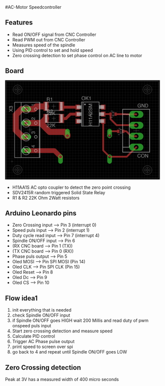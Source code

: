 #AC-Motor Speedcontroller

## Features
* Read ON/OFF signal from CNC Controller
* Read PWM out from CNC Controller
* Measures speed of the spindle
* Using PID control to set and hold speed
* Zero crossing detection to set phase control on AC line to motor

## Board
![Board](/SpindleController/board/board.png)
* H11AA1S AC opto coupler to detect the zero point crossing
* SDV2415R random triggered Solid State Relay
* R1 & R2 22K Ohm 2Watt resistors

## Arduino Leonardo pins
* Zero Crossing input --> Pin 3 (interrupt 0)
* Speed puls input --> Pin 2 (interrupt 1)
* Duty cycle read input --> Pin 7 (interrupt 4)
* Spindle ON/OFF input --> Pin 6
* (RX CNC board --> Pin 1 (TX))
* (TX CNC board --> Pin 0 (RX))
* Phase puls output --> Pin 5
* Oled MOSI --> Pin SPI MOSI (Pin 14)
* Oled CLK --> Pin SPI CLK (Pin 15)
* Oled Reset --> Pin 8
* Oled Dc --> Pin 9
* Oled CS --> Pin 10

## Flow idea1
1. init everything that is needed
2. check Spindle ON/OFF input
3. if Spindle ON/OFF goes HIGH wait 200 Millis and read duty of pwm onspeed puls input
4. Start zero crossing detection and measure speed
5. Calculate PID control
6. Trigger AC Phase pulse output
7. print speed to screen over spi
8. go back to 4 and repeat until Spindle ON/OFF goes LOW

## Zero Crossing detection
Peak at 3V has a measured width of 400 micro seconds 
